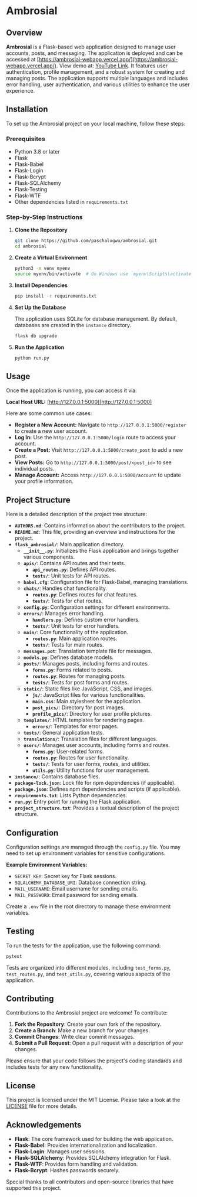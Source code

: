 # Ambrosial

## Overview

**Ambrosial** is a Flask-based web application designed to manage user accounts, posts, and messaging. The application is deployed and can be accessed at [https://ambrosial-webapp.vercel.app/](https://ambrosial-webapp.vercel.app/). View demo at: [YouTube Link](https://youtu.be/g9q5pTsSuiE). It features user authentication, profile management, and a robust system for creating and managing posts. The application supports multiple languages and includes error handling, user authentication, and various utilities to enhance the user experience.

## Installation

To set up the Ambrosial project on your local machine, follow these steps:

### Prerequisites

- Python 3.8 or later
- Flask
- Flask-Babel
- Flask-Login
- Flask-Bcrypt
- Flask-SQLAlchemy
- Flask-Testing
- Flask-WTF
- Other dependencies listed in `requirements.txt`

### Step-by-Step Instructions

1. **Clone the Repository**

    ```bash
    git clone https://github.com/paschalugwu/ambrosial.git
    cd ambrosial
    ```

2. **Create a Virtual Environment**

    ```bash
    python3 -m venv myenv
    source myenv/bin/activate  # On Windows use `myenv\Scripts\activate`
    ```

3. **Install Dependencies**

    ```bash
    pip install -r requirements.txt
    ```

4. **Set Up the Database**

    The application uses SQLite for database management. By default, databases are created in the `instance` directory.

    ```bash
    flask db upgrade
    ```

5. **Run the Application**

    ```bash
    python run.py
    ```

## Usage

Once the application is running, you can access it via:

**Local Host URL:** [http://127.0.0.1:5000](http://127.0.0.1:5000)

Here are some common use cases:

- **Register a New Account:** Navigate to `http://127.0.0.1:5000/register` to create a new user account.
- **Log In:** Use the `http://127.0.0.1:5000/login` route to access your account.
- **Create a Post:** Visit `http://127.0.0.1:5000/create_post` to add a new post.
- **View Posts:** Go to `http://127.0.0.1:5000/post/<post_id>` to see individual posts.
- **Manage Account:** Access `http://127.0.0.1:5000/account` to update your profile information.

## Project Structure

Here is a detailed description of the project tree structure:

- **`AUTHORS.md`**: Contains information about the contributors to the project.
- **`README.md`**: This file, providing an overview and instructions for the project.
- **`flask_ambrosial/`**: Main application directory.
  - **`__init__.py`**: Initializes the Flask application and brings together various components.
  - **`apis/`**: Contains API routes and their tests.
    - **`api_routes.py`**: Defines API routes.
    - **`tests/`**: Unit tests for API routes.
  - **`babel.cfg`**: Configuration file for Flask-Babel, managing translations.
  - **`chats/`**: Handles chat functionality.
    - **`routes.py`**: Defines routes for chat features.
    - **`tests/`**: Tests for chat routes.
  - **`config.py`**: Configuration settings for different environments.
  - **`errors/`**: Manages error handling.
    - **`handlers.py`**: Defines custom error handlers.
    - **`tests/`**: Unit tests for error handlers.
  - **`main/`**: Core functionality of the application.
    - **`routes.py`**: Main application routes.
    - **`tests/`**: Tests for main routes.
  - **`messages.pot`**: Translation template file for messages.
  - **`models.py`**: Defines database models.
  - **`posts/`**: Manages posts, including forms and routes.
    - **`forms.py`**: Forms related to posts.
    - **`routes.py`**: Routes for managing posts.
    - **`tests/`**: Tests for post forms and routes.
  - **`static/`**: Static files like JavaScript, CSS, and images.
    - **`js/`**: JavaScript files for various functionalities.
    - **`main.css`**: Main stylesheet for the application.
    - **`post_pics/`**: Directory for post images.
    - **`profile_pics/`**: Directory for user profile pictures.
  - **`templates/`**: HTML templates for rendering pages.
    - **`errors/`**: Templates for error pages.
  - **`tests/`**: General application tests.
  - **`translations/`**: Translation files for different languages.
  - **`users/`**: Manages user accounts, including forms and routes.
    - **`forms.py`**: User-related forms.
    - **`routes.py`**: Routes for user functionality.
    - **`tests/`**: Tests for user forms, routes, and utilities.
    - **`utils.py`**: Utility functions for user management.
- **`instance/`**: Contains database files.
- **`package-lock.json`**: Lock file for npm dependencies (if applicable).
- **`package.json`**: Defines npm dependencies and scripts (if applicable).
- **`requirements.txt`**: Lists Python dependencies.
- **`run.py`**: Entry point for running the Flask application.
- **`project_structure.txt`**: Provides a textual description of the project structure.

## Configuration

Configuration settings are managed through the `config.py` file. You may need to set up environment variables for sensitive configurations. 

**Example Environment Variables:**

- `SECRET_KEY`: Secret key for Flask sessions.
- `SQLALCHEMY_DATABASE_URI`: Database connection string.
- `MAIL_USERNAME`: Email username for sending emails.
- `MAIL_PASSWORD`: Email password for sending emails.

Create a `.env` file in the root directory to manage these environment variables.

## Testing

To run the tests for the application, use the following command:

```bash
pytest
```

Tests are organized into different modules, including `test_forms.py`, `test_routes.py`, and `test_utils.py`, covering various aspects of the application.

## Contributing

Contributions to the Ambrosial project are welcome! To contribute:

1. **Fork the Repository**: Create your own fork of the repository.
2. **Create a Branch**: Make a new branch for your changes.
3. **Commit Changes**: Write clear commit messages.
4. **Submit a Pull Request**: Open a pull request with a description of your changes.

Please ensure that your code follows the project's coding standards and includes tests for any new functionality.

## License

This project is licensed under the MIT License. Please take a look at the [LICENSE](LICENSE) file for more details.

## Acknowledgements

- **Flask**: The core framework used for building the web application.
- **Flask-Babel**: Provides internationalization and localization.
- **Flask-Login**: Manages user sessions.
- **Flask-SQLAlchemy**: Provides SQLAlchemy integration for Flask.
- **Flask-WTF**: Provides form handling and validation.
- **Flask-Bcrypt**: Hashes passwords securely.

Special thanks to all contributors and open-source libraries that have supported this project.
